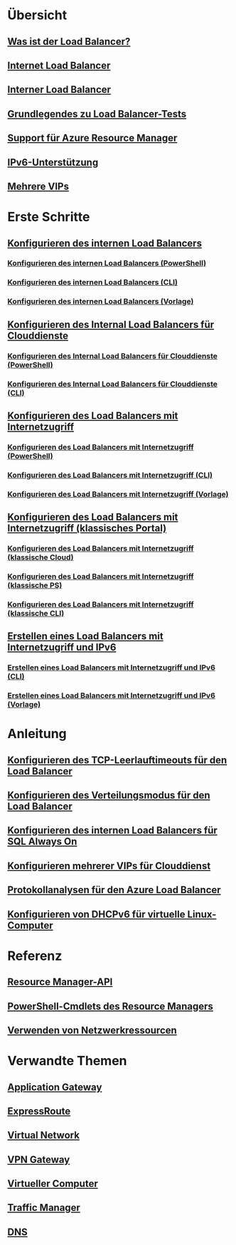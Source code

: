 # Übersicht
## [Was ist der Load Balancer?](load-balancer-overview.md)
## [Internet Load Balancer](load-balancer-internet-overview.md)
## [Interner Load Balancer](load-balancer-internal-overview.md)
## [Grundlegendes zu Load Balancer-Tests](load-balancer-custom-probe-overview.md)
## [Support für Azure Resource Manager](load-balancer-arm.md)
## [IPv6-Unterstützung](load-balancer-ipv6-overview.md)
## [Mehrere VIPs](load-balancer-multivip-overview.md)
# Erste Schritte
## [Konfigurieren des internen Load Balancers](load-balancer-get-started-ilb-arm-portal.md)
### [Konfigurieren des internen Load Balancers (PowerShell)](load-balancer-get-started-ilb-arm-ps.md)
### [Konfigurieren des internen Load Balancers (CLI)](load-balancer-get-started-ilb-arm-cli.md)
### [Konfigurieren des internen Load Balancers (Vorlage)](load-balancer-get-started-ilb-arm-template.md)
## [Konfigurieren des Internal Load Balancers für Clouddienste](load-balancer-get-started-ilb-classic-cloud.md)
### [Konfigurieren des Internal Load Balancers für Clouddienste (PowerShell)](load-balancer-get-started-ilb-classic-ps.md)
### [Konfigurieren des Internal Load Balancers für Clouddienste (CLI)](load-balancer-get-started-ilb-classic-cli.md)
## [Konfigurieren des Load Balancers mit Internetzugriff](load-balancer-get-started-internet-portal.md)
### [Konfigurieren des Load Balancers mit Internetzugriff (PowerShell)](load-balancer-get-started-internet-arm-ps.md)
### [Konfigurieren des Load Balancers mit Internetzugriff (CLI)](load-balancer-get-started-internet-arm-cli.md)
### [Konfigurieren des Load Balancers mit Internetzugriff (Vorlage)](load-balancer-get-started-internet-arm-template.md)
## [Konfigurieren des Load Balancers mit Internetzugriff (klassisches Portal)](load-balancer-get-started-internet-classic-portal.md)
### [Konfigurieren des Load Balancers mit Internetzugriff (klassische Cloud)](load-balancer-get-started-internet-classic-cloud.md)
### [Konfigurieren des Load Balancers mit Internetzugriff (klassische PS)](load-balancer-get-started-internet-classic-ps.md)
### [Konfigurieren des Load Balancers mit Internetzugriff (klassische CLI)](load-balancer-get-started-internet-classic-cli.md)
## [Erstellen eines Load Balancers mit Internetzugriff und IPv6](load-balancer-ipv6-internet-ps.md)
### [Erstellen eines Load Balancers mit Internetzugriff und IPv6 (CLI)](load-balancer-ipv6-internet-cli.md)
### [Erstellen eines Load Balancers mit Internetzugriff und IPv6 (Vorlage)](load-balancer-ipv6-internet-template.md)
# Anleitung
## [Konfigurieren des TCP-Leerlauftimeouts für den Load Balancer](load-balancer-tcp-idle-timeout.md)
## [Konfigurieren des Verteilungsmodus für den Load Balancer](load-balancer-distribution-mode.md)
## [Konfigurieren des internen Load Balancers für SQL Always On](load-balancer-configure-sqlao.md)
## [Konfigurieren mehrerer VIPs für Clouddienst](load-balancer-multivip.md)
## [Protokollanalysen für den Azure Load Balancer](load-balancer-monitor-log.md)
## [Konfigurieren von DHCPv6 für virtuelle Linux-Computer](load-balancer-ipv6-for-linux.md)
# Referenz
## [Resource Manager-API](https://go.microsoft.com/fwlink/p/?LinkId=536405)
## [PowerShell-Cmdlets des Resource Managers](https://go.microsoft.com/fwlink/p/?LinkId=536407)
## [Verwenden von Netzwerkressourcen](https://go.microsoft.com/fwlink/p/?LinkId=536403)
# Verwandte Themen
## [Application Gateway](https://azure.microsoft.com/documentation/services/application-gateway/)
## [ExpressRoute](https://azure.microsoft.com/documentation/services/expressroute/)
## [Virtual Network](https://azure.microsoft.com/documentation/services/virtual-network/)
## [VPN Gateway](https://azure.microsoft.com/documentation/services/vpn-gateway/)
## [Virtueller Computer](https://azure.microsoft.com/documentation/services/virtual-machines/)
## [Traffic Manager](https://azure.microsoft.com/documentation/services/traffic-manager/)
## [DNS](https://azure.microsoft.com/documentation/services/dns/)


<!--HONumber=Nov16_HO2-->


